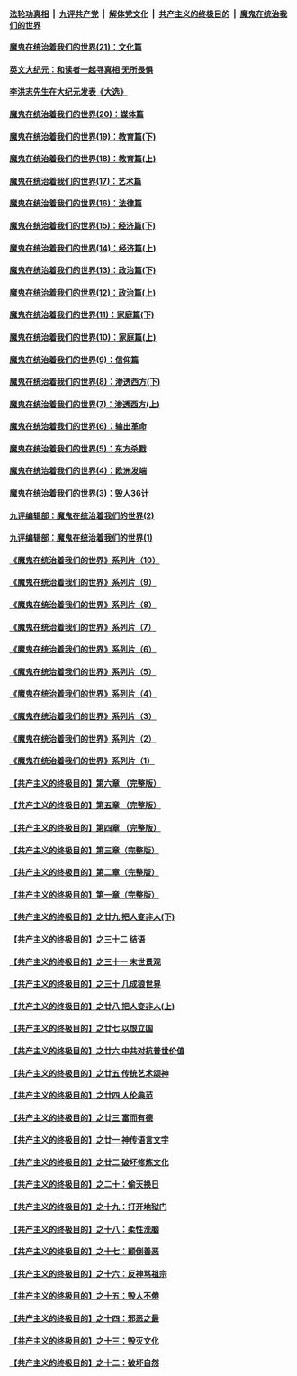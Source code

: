 

####  [法轮功真相](../../../../basic/blob/master/README.md?t=12211902) &nbsp;|&nbsp; [九评共产党](../../../../9ping.md/blob/master/README.md?t=12211902) &nbsp;|&nbsp; [解体党文化](../../../../jtdwh.md/blob/master/README.md?t=12211902)  &nbsp;|&nbsp; [共产主义的终极目的](../../../../gczydzjmd.md/blob/master/README.md?t=12211902) &nbsp;|&nbsp; [魔鬼在统治我们的世界](../../../../mgztzwmdsj.md/blob/master/README.md?t=12211902) 

#### [魔鬼在统治着我们的世界(21)：文化篇](../pages/nsc422/n10597706.md?t=12211902) 

#### [英文大纪元：和读者一起寻真相 无所畏惧](../pages/nsc422/n12542027.md?t=12211902) 

#### [李洪志先生在大纪元发表《大选》](../pages/nsc422/n12534746.md?t=12211902) 

#### [魔鬼在统治着我们的世界(20)：媒体篇](../pages/nsc422/n10586579.md?t=12211902) 

#### [魔鬼在统治着我们的世界(19)：教育篇(下)](../pages/nsc422/n10564808.md?t=12211902) 

#### [魔鬼在统治着我们的世界(18)：教育篇(上)](../pages/nsc422/n10526970.md?t=12211902) 

#### [魔鬼在统治着我们的世界(17)：艺术篇](../pages/nsc422/n10499093.md?t=12211902) 

#### [魔鬼在统治着我们的世界(16)：法律篇](../pages/nsc422/n10485969.md?t=12211902) 

#### [魔鬼在统治着我们的世界(15)：经济篇(下)](../pages/nsc422/n10469975.md?t=12211902) 

#### [魔鬼在统治着我们的世界(14)：经济篇(上)](../pages/nsc422/n10457370.md?t=12211902) 

#### [魔鬼在统治着我们的世界(13)：政治篇(下)](../pages/nsc422/n10448270.md?t=12211902) 

#### [魔鬼在统治着我们的世界(12)：政治篇(上)](../pages/nsc422/n10444576.md?t=12211902) 

#### [魔鬼在统治着我们的世界(11)：家庭篇(下)](../pages/nsc422/n10440961.md?t=12211902) 

#### [魔鬼在统治着我们的世界(10)：家庭篇(上)](../pages/nsc422/n10435448.md?t=12211902) 

#### [魔鬼在统治着我们的世界(9)：信仰篇](../pages/nsc422/n10432159.md?t=12211902) 

#### [魔鬼在统治着我们的世界(8)：渗透西方(下)](../pages/nsc422/n10429603.md?t=12211902) 

#### [魔鬼在统治着我们的世界(7)：渗透西方(上)](../pages/nsc422/n10426013.md?t=12211902) 

#### [魔鬼在统治着我们的世界(6)：输出革命](../pages/nsc422/n10421536.md?t=12211902) 

#### [魔鬼在统治着我们的世界(5)：东方杀戮](../pages/nsc422/n10417707.md?t=12211902) 

#### [魔鬼在统治着我们的世界(4)：欧洲发端](../pages/nsc422/n10414890.md?t=12211902) 

#### [魔鬼在统治着我们的世界(3)：毁人36计](../pages/nsc422/n10411583.md?t=12211902) 

#### [九评编辑部：魔鬼在统治着我们的世界(2)](../pages/nsc422/n10410036.md?t=12211902) 

#### [九评编辑部：魔鬼在统治着我们的世界(1)](../pages/nsc422/n10406825.md?t=12211902) 

#### [《魔鬼在统治着我们的世界》系列片（10）](../pages/nsc422/n12292670.md?t=12211902) 

#### [《魔鬼在统治着我们的世界》系列片（9）](../pages/nsc422/n12290859.md?t=12211902) 

#### [《魔鬼在统治着我们的世界》系列片（8）](../pages/nsc422/n12287445.md?t=12211902) 

#### [《魔鬼在统治着我们的世界》系列片（7）](../pages/nsc422/n12283425.md?t=12211902) 

#### [《魔鬼在统治着我们的世界》系列片（6）](../pages/nsc422/n12282314.md?t=12211902) 

#### [《魔鬼在统治着我们的世界》系列片（5）](../pages/nsc422/n12281419.md?t=12211902) 

#### [《魔鬼在统治着我们的世界》系列片（4）](../pages/nsc422/n12274024.md?t=12211902) 

#### [《魔鬼在统治着我们的世界》系列片（3）](../pages/nsc422/n12271322.md?t=12211902) 

#### [《魔鬼在统治着我们的世界》系列片（2）](../pages/nsc422/n12269049.md?t=12211902) 

#### [《魔鬼在统治着我们的世界》系列片（1）](../pages/nsc422/n12267575.md?t=12211902) 

#### [【共产主义的终极目的】第六章 （完整版）](../pages/nsc422/n11428913.md?t=12211902) 

#### [【共产主义的终极目的】第五章 （完整版）](../pages/nsc422/n11428912.md?t=12211902) 

#### [【共产主义的终极目的】第四章 （完整版）](../pages/nsc422/n11428907.md?t=12211902) 

#### [【共产主义的终极目的】第三章（完整版）](../pages/nsc422/n11428848.md?t=12211902) 

#### [【共产主义的终极目的】第二章（完整版）](../pages/nsc422/n11428831.md?t=12211902) 

#### [【共产主义的终极目的】第一章（完整版）](../pages/nsc422/n11417651.md?t=12211902) 

#### [【共产主义的终极目的】之廿九 把人变非人(下)](../pages/nsc422/n11344140.md?t=12211902) 

#### [【共产主义的终极目的】之三十二 结语](../pages/nsc422/n11360535.md?t=12211902) 

#### [【共产主义的终极目的】之三十一 末世景观](../pages/nsc422/n11351129.md?t=12211902) 

#### [【共产主义的终极目的】之三十 几成狼世界](../pages/nsc422/n11348280.md?t=12211902) 

#### [【共产主义的终极目的】之廿八 把人变非人(上)](../pages/nsc422/n11340492.md?t=12211902) 

#### [【共产主义的终极目的】之廿七 以恨立国](../pages/nsc422/n11336944.md?t=12211902) 

#### [【共产主义的终极目的】之廿六 中共对抗普世价值](../pages/nsc422/n11324785.md?t=12211902) 

#### [【共产主义的终极目的】之廿五 传统艺术颂神](../pages/nsc422/n11296396.md?t=12211902) 

#### [【共产主义的终极目的】之廿四 人伦典范](../pages/nsc422/n11296397.md?t=12211902) 

#### [【共产主义的终极目的】之廿三 富而有德](../pages/nsc422/n11283598.md?t=12211902) 

#### [【共产主义的终极目的】之廿一 神传语言文字](../pages/nsc422/n11263265.md?t=12211902) 

#### [【共产主义的终极目的】之廿二 破坏修炼文化](../pages/nsc422/n11245728.md?t=12211902) 

#### [【共产主义的终极目的】之二十：偷天换日](../pages/nsc422/n11238846.md?t=12211902) 

#### [【共产主义的终极目的】之十九：打开地狱门](../pages/nsc422/n11206376.md?t=12211902) 

#### [【共产主义的终极目的】之十八：柔性洗脑](../pages/nsc422/n11199994.md?t=12211902) 

#### [【共产主义的终极目的】之十七：颠倒善恶](../pages/nsc422/n11179782.md?t=12211902) 

#### [【共产主义的终极目的】之十六：反神骂祖宗](../pages/nsc422/n11166798.md?t=12211902) 

#### [【共产主义的终极目的】之十五：毁人不倦](../pages/nsc422/n11166792.md?t=12211902) 

#### [【共产主义的终极目的】之十四：邪恶之最](../pages/nsc422/n11150249.md?t=12211902) 

#### [【共产主义的终极目的】之十三：毁灭文化](../pages/nsc422/n11135227.md?t=12211902) 

#### [【共产主义的终极目的】之十二：破坏自然](../pages/nsc422/n11135214.md?t=12211902) 

